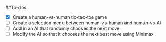 ##To-dos
- [X] Create a human-vs-human tic-tac-toe game
- [ ] Create a selection menu between human-vs-human and human-vs-AI
- [ ] Add in an AI that randomly chooses the next move
- [ ] Modify the AI so that it chooses the next best move using Minimax